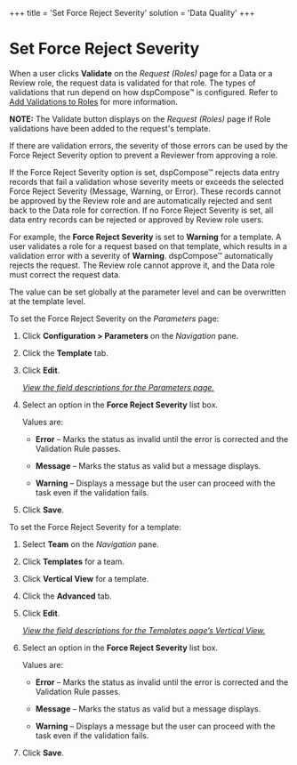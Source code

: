 +++
title = 'Set Force Reject Severity'
solution = 'Data Quality'
+++

# Set Force Reject Severity

When a user clicks **Validate** on the *Request (Roles)* page for a Data
or a Review role, the request data is validated for that role. The types
of validations that run depend on how dspCompose™ is configured. Refer
to [Add Validations to Roles](Add_Role_Dependencies) for more
information.

<span style="font-weight: bold;">NOTE:</span> The Validate button
displays on the <span style="font-style: italic;">Request (Roles)</span>
page if Role validations have been added to the request's template.

If there are validation errors, the severity of those errors can be used
by the Force Reject Severity option to prevent a Reviewer from approving
a role.

If the Force Reject Severity option is set, dspCompose™ rejects data
entry records that fail a validation whose severity meets or exceeds the
selected Force Reject Severity (Message, Warning, or Error). These
records cannot be approved by the Review role and are automatically
rejected and sent back to the Data role for correction. If no Force
Reject Severity is set, all data entry records can be rejected or
approved by Review role users.

For example, the **Force Reject Severity** is set to **Warning** for a
template. A user validates a role for a request based on that template,
which results in a validation error with a severity of
**Warning<span style="font-weight: normal;">.</span>** dspCompose™
automatically rejects the request. The Review role cannot approve it,
and the Data role must correct the request data.

The value can be set globally at the parameter level and can be
overwritten at the template level.

To set the Force Reject Severity on the
<span style="font-style: italic;">Parameters</span> page:

1.  Click **Configuration \> Parameters** on the *Navigation* pane.

2.  Click the **Template** tab.

3.  Click **Edit**.
    
    *[View the field descriptions for the Parameters
    page.](../Page_Desc/Parameters)*

4.  Select an option in the **Force Reject Severity** list box.
    
    Values are:
    
      - **Error** – Marks the status as invalid until the error is
        corrected and the Validation Rule passes.
    
      - **Message** – Marks the status as valid but a message displays.
    
      - **Warning** – Displays a message but the user can proceed with
        the task even if the validation fails.

5.  Click **Save**.

To set the Force Reject Severity for a template:

1.  Select **Team** on the *Navigation* pane.

2.  Click **Templates** for a team.

3.  Click **Vertical View** for a template.

4.  Click the **Advanced** tab.

5.  Click **Edit**.
    
    *[View the field descriptions for the Templates page’s Vertical
    View.](../Page_Desc/Templates_H#Templates_V_All_Tabs)*

6.  Select an option in the **Force Reject Severity** list box.
    
    Values are:
    
      - **Error** – Marks the status as invalid until the error is
        corrected and the Validation Rule passes.
    
      - **Message** – Marks the status as valid but a message displays.
    
      - **Warning** – Displays a message but the user can proceed with
        the task even if the validation fails.

7.  Click **Save**.
